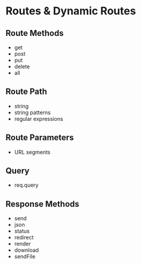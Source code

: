 # Routes & Dynamic Routes

## Route Methods
- get
- post
- put
- delete
- all

## Route Path
- string
- string patterns
- regular expressions

## Route Parameters
- URL segments

## Query
- req.query

## Response Methods
- send
- json
- status
- redirect
- render
- download
- sendFile
